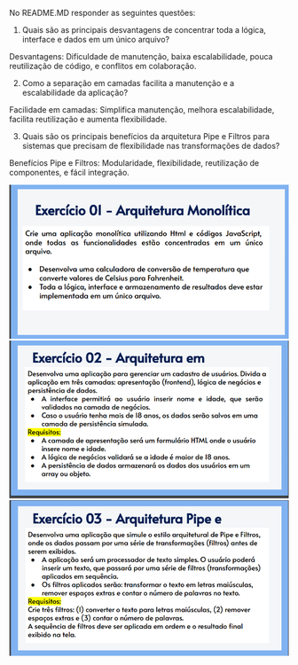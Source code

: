 No README.MD responder as seguintes questões:

1. Quais são as principais desvantagens de concentrar toda a lógica, interface e dados em um único arquivo?

Desvantagens: Dificuldade de manutenção, baixa escalabilidade, pouca reutilização de código, e conflitos em colaboração.

2. Como a separação em camadas facilita a manutenção e a escalabilidade da aplicação?

Facilidade em camadas: Simplifica manutenção, melhora escalabilidade, facilita reutilização e aumenta flexibilidade.

3. Quais são os principais benefícios da arquitetura Pipe e Filtros para sistemas que precisam de flexibilidade nas transformações de dados?

Benefícios Pipe e Filtros: Modularidade, flexibilidade, reutilização de componentes, e fácil integração.

![alt text](image.png)
![alt text](image-1.png)
![alt text](image-2.png)